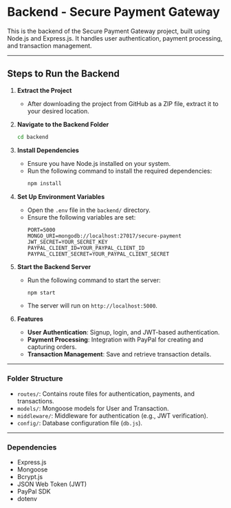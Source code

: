 # Backend - Secure Payment Gateway

This is the backend of the Secure Payment Gateway project, built using Node.js and Express.js. It handles user authentication, payment processing, and transaction management.

---

## **Steps to Run the Backend**

1. **Extract the Project**
   - After downloading the project from GitHub as a ZIP file, extract it to your desired location.

2. **Navigate to the Backend Folder**
   ```bash
   cd backend

3. **Install Dependencies**
   - Ensure you have Node.js installed on your system.
   - Run the following command to install the required dependencies:
     ```bash
     npm install
     ```

4. **Set Up Environment Variables**
   - Open the `.env` file in the `backend/` directory.
   - Ensure the following variables are set:
     ```
     PORT=5000
     MONGO_URI=mongodb://localhost:27017/secure-payment
     JWT_SECRET=YOUR_SECRET_KEY
     PAYPAL_CLIENT_ID=YOUR_PAYPAL_CLIENT_ID
     PAYPAL_CLIENT_SECRET=YOUR_PAYPAL_CLIENT_SECRET
     ```

5. **Start the Backend Server**
   - Run the following command to start the server:
     ```bash
     npm start
     ```
   - The server will run on `http://localhost:5000`.

6. **Features**
   - **User Authentication**: Signup, login, and JWT-based authentication.
   - **Payment Processing**: Integration with PayPal for creating and capturing orders.
   - **Transaction Management**: Save and retrieve transaction details.

---

### **Folder Structure**
- `routes/`: Contains route files for authentication, payments, and transactions.
- `models/`: Mongoose models for User and Transaction.
- `middleware/`: Middleware for authentication (e.g., JWT verification).
- `config/`: Database configuration file (`db.js`).

---

### **Dependencies**
- Express.js
- Mongoose
- Bcrypt.js
- JSON Web Token (JWT)
- PayPal SDK
- dotenv


